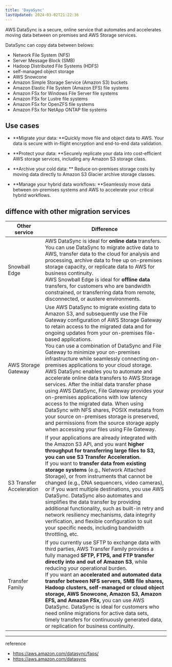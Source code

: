 ```yaml
---
title: 'DayaSync'
lastUpdated: 2024-03-02T21:22:36
---
```


AWS DataSync is a secure, online service that automates and accelerates moving data between on premises and AWS Storage services.

DataSync can copy data between belows:

- Network File System (NFS)
- Server Message Block (SMB)
- Hadoop Distributed File Systems (HDFS)
- self-managed object storage
- AWS Snowcone
- Amazon Simple Storage Service (Amazon S3) buckets
- Amazon Elastic File System (Amazon EFS) file systems
- Amazon FSx for Windows File Server file systems
- Amazon FSx for Lustre file systems
- Amazon FSx for OpenZFS file systems
- Amazon FSx for NetApp ONTAP file systems

## Use cases

- **Migrate your data: **Quickly move file and object data to AWS. Your data is secure with in-flight encryption and end-to-end data validation.

- **Protect your data: **Securely replicate your data into cost-efficient AWS storage services, including any Amazon S3 storage class.

- **Archive your cold data: ** Reduce on-premises storage costs by moving data directly to Amazon S3 Glacier archive storage classes.

- **Manage your hybrid data workflows: **Seamlessly move data between on-premises systems and AWS to accelerate your critical hybrid workflows.

## diffence with other migration services

|Other service|Difference|
|-|-|
|Snowball Edge|AWS DataSync is ideal for **online data** transfers. You can use DataSync to migrate active data to AWS, transfer data to the cloud for analysis and processing, archive data to free up on-premises storage capacity, or replicate data to AWS for business continuity.<br>AWS Snowball Edge is ideal for **offline data** transfers, for customers who are bandwidth constrained, or transferring data from remote, disconnected, or austere environments.
|AWS Storage Gateway|Use AWS DataSync to migrate existing data to Amazon S3, and subsequently use the File Gateway configuration of AWS Storage Gateway to retain access to the migrated data and for ongoing updates from your on-premises file-based applications.<br>You can use a combination of DataSync and File Gateway to minimize your on-premises infrastructure while seamlessly connecting on-premises applications to your cloud storage. AWS DataSync enables you to automate and accelerate online data transfers to AWS Storage services. After the initial data transfer phase using AWS DataSync, File Gateway provides your on-premises applications with low latency access to the migrated data. When using DataSync with NFS shares, POSIX metadata from your source on-premises storage is preserved, and permissions from the source storage apply when accessing your files using File Gateway.
|S3 Transfer Acceleration|If your applications are already integrated with the Amazon S3 API, and you want **higher throughput for transferring large files to S3, you can use S3 Transfer Acceleration.**<br>If you want to **transfer data from existing storage systems** (e.g., Network Attached Storage), or from instruments that cannot be changed (e.g., DNA sequencers, video cameras), or if you want multiple destinations, you use AWS DataSync. DataSync also automates and simplifies the data transfer by providing additional functionality, such as built-in retry and network resiliency mechanisms, data integrity verification, and flexible configuration to suit your specific needs, including bandwidth throttling, etc.
|Transfer Family|If you currently use SFTP to exchange data with third parties, AWS Transfer Family provides a fully managed **SFTP, FTPS, and FTP transfer directly into and out of Amazon S3**, while reducing your operational burden.<br>If you want an **accelerated and automated data transfer between NFS servers, SMB file shares, Hadoop clusters, self-managed or cloud object storage, AWS Snowcone, Amazon S3, Amazon EFS, and Amazon FSx,** you can use AWS DataSync. DataSync is ideal for customers who need online migrations for active data sets, timely transfers for continuously generated data, or replication for business continuity.|

---

reference
- https://aws.amazon.com/datasync/faqs/
- https://aws.amazon.com/datasync
